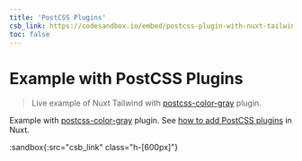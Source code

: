 ```yaml
---
title: 'PostCSS Plugins'
csb_link: https://codesandbox.io/embed/postcss-plugin-with-nuxt-tailwind-gyfo8
toc: false
---
```


<!-- TODO: Replace with another postcss plugin as tailwind supports gray colors natively. -->
# Example with PostCSS Plugins

> Live example of Nuxt Tailwind with [postcss-color-gray](https://github.com/postcss/postcss-color-gray) plugin.

<!-- TODO: update the link to relevant Nuxt 3 documentation -->
Example with [postcss-color-gray](https://github.com/postcss/postcss-color-gray) plugin. See [how to add PostCSS plugins](https://nuxtjs.org/faq/postcss-plugins/) in Nuxt.

:sandbox{:src="csb_link" class="h-[600px]"}
